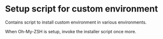 # Setup script for custom environment

Contains script to install custom environment in various environments.

When Oh-My-ZSH is setup, invoke the installer script once more.